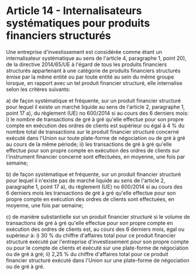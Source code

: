 # Article 14 - Internalisateurs systématiques pour produits financiers structurés


Une entreprise d'investissement est considérée comme étant un internalisateur systématique au sens de l'article 4, paragraphe 1, point 20), de la directive 2014/65/UE à l'égard de tous les produits financiers structurés appartenant à une catégorie de produits financiers structurés émise par la même entité ou par toute entité au sein du même groupe lorsque, en rapport avec un tel produit financier structuré, elle internalise selon les critères suivants:

a) de façon systématique et fréquente, sur un produit financier structuré pour lequel il existe un marché liquide au sens de l'article 2, paragraphe 1, point 17 a), du règlement (UE) no 600/2014 si au cours des 6 derniers mois: i) le nombre de transactions de gré à gré qu'elle effectue pour son propre compte en exécution des ordres de clients est supérieur ou égal à 4 % du nombre total de transactions sur le produit financier structuré concerné exécuté dans l'Union sur toute plate-forme de négociation ou de gré à gré au cours de la même période; ii) les transactions de gré à gré qu'elle effectue pour son propre compte en exécution des ordres de clients sur l'instrument financier concerné sont effectuées, en moyenne, une fois par semaine;

b) de façon systématique et fréquente, sur un produit financier structuré pour lequel il n'existe pas de marché liquide au sens de l'article 2, paragraphe 1, point 17 a), du règlement (UE) no 600/2014 si au cours des 6 derniers mois les transactions de gré à gré qu'elle effectue pour son propre compte en exécution des ordres de clients sont effectuées, en moyenne, une fois par semaine;

c) de manière substantielle sur un produit financier structuré si le volume de transactions de gré à gré qu'elle effectue pour son propre compte en exécution des ordres de clients est, au cours des 6 derniers mois, égal ou supérieur à: i) 30 % du chiffre d'affaires total pour ce produit financier structuré exécuté par l'entreprise d'investissement pour son propre compte ou pour le compte de clients et exécuté sur une plate-forme de négociation ou de gré à gré; ii) 2,25 % du chiffre d'affaires total pour ce produit financier structuré exécuté dans l'Union sur une plate-forme de négociation ou de gré à gré.
